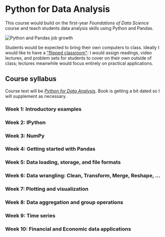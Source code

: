 # Python for Data Analysis

This course would build on the first-year *Foundations of Data Science* course and teach students data analysis skills using Python and Pandas.

![Python and Pandas job growth](http://www.indeed.com/trendgraph/jobgraph.png?q=Python+and+Pandas&relative=1)

Students would be expected to bring their own computers to class. Ideally I would like to have a ["flipped classroom"](https://en.wikipedia.org/wiki/Flipped_classroom): I would assign readings, video lectures, and problem sets for students to cover on their own outside of class; lectures meanwhile would focus entirely on practical applications.


## Course syllabus
Course text will be [*Python for Data Analysis*](http://shop.oreilly.com/product/0636920023784.do). Book is getting a bit dated so I will supplement as necessary.

### Week 1: Introductory examples

### Week 2: IPython

### Week 3: NumPy

### Week 4: Getting started with Pandas

### Week 5: Data loading, storage, and file formats

### Week 6: Data wrangling: Clean, Transform, Merge, Reshape, ...

### Week 7: Plotting and visualization

### Week 8: Data aggregation and group operations

### Week 9: Time series

### Week 10: Financial and Economic data applications